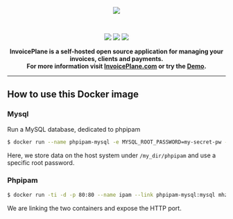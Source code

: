 <p align="center">
  <img src="http://invoiceplane.com/content/logo/SVG/logo_small.svg">
</p>
<p>&nbsp;</p>

<p align="center">
<a href="https://github.com/InvoicePlane/InvoicePlane/releases"><img src="https://img.shields.io/badge/dynamic/json.svg?label=Current%20Version&url=https%3A%2F%2Fapi.github.com%2Frepos%2FInvoicePlane%2FInvoicePlane%2Freleases%2Flatest&query=%24.name&colorB=%23429ae1"></a>
<a href="https://github.com/InvoicePlane/InvoicePlane/releases"><img src="https://img.shields.io/badge/dynamic/json.svg?label=Downloads&url=https%3A%2F%2Fids.invoiceplane.com%2Fapi%2Fget-stats&query=downloads.total_readable&colorB=429ae1&suffix=%20total"></a>
<a href="https://translations.invoiceplane.com/project/fusioninvoice"><img src="https://img.shields.io/badge/dynamic/json.svg?label=Localization%20Progress&url=https%3A%2F%2Fids.invoiceplane.com%2Fapi%2Fget-stats&query=%24.localization.details.total_progress&colorB=429ae1&suffix=%25"></a>
</p>

<p align="center" bgcolor="#429ae1"><b>InvoicePlane is a self-hosted open source application for managing your invoices, clients and payments.<br>
  For more information visit <a href="https://invoiceplane.com">InvoicePlane.com</a> or try the <a href="https://demo.invoiceplane.com">Demo</a>.</b></p>

---

## How to use this Docker image

### Mysql

Run a MySQL database, dedicated to phpipam

```bash
$ docker run --name phpipam-mysql -e MYSQL_ROOT_PASSWORD=my-secret-pw -v /my_dir/phpipam:/var/lib/mysql -d mysql:5.6
```

Here, we store data on the host system under `/my_dir/phpipam` and use a specific root password.

### Phpipam

```bash
$ docker run -ti -d -p 80:80 --name ipam --link phpipam-mysql:mysql mhzawadi/invoiceplane
```

We are linking the two containers and expose the HTTP port.
